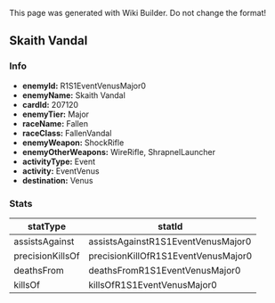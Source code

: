 <span class="wiki-builder">This page was generated with Wiki Builder. Do not change the format!</span>

## Skaith Vandal
### Info
* **enemyId:** R1S1EventVenusMajor0
* **enemyName:** Skaith Vandal
* **cardId:** 207120
* **enemyTier:** Major
* **raceName:** Fallen
* **raceClass:** FallenVandal
* **enemyWeapon:** ShockRifle
* **enemyOtherWeapons:** WireRifle, ShrapnelLauncher
* **activityType:** Event
* **activity:** EventVenus
* **destination:** Venus

### Stats
statType | statId
-------- | ------
assistsAgainst | assistsAgainstR1S1EventVenusMajor0
precisionKillsOf | precisionKillOfR1S1EventVenusMajor0
deathsFrom | deathsFromR1S1EventVenusMajor0
killsOf | killsOfR1S1EventVenusMajor0

